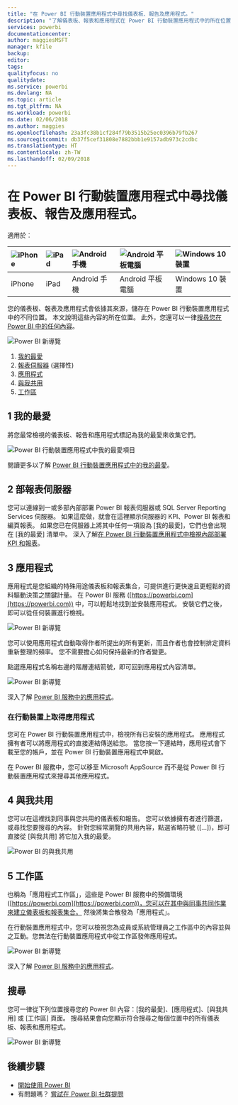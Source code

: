 ```yaml
---
title: "在 Power BI 行動裝置應用程式中尋找儀表板、報告及應用程式。"
description: "了解儀表板、報表和應用程式在 Power BI 行動裝置應用程式中的所在位置，視其來源而定。"
services: powerbi
documentationcenter: 
author: maggiesMSFT
manager: kfile
backup: 
editor: 
tags: 
qualityfocus: no
qualitydate: 
ms.service: powerbi
ms.devlang: NA
ms.topic: article
ms.tgt_pltfrm: NA
ms.workload: powerbi
ms.date: 02/06/2018
ms.author: maggies
ms.openlocfilehash: 23a3fc38b1cf284f79b3515b25ec0396b79fb267
ms.sourcegitcommit: db37f5cef31808e7882bbb1e9157adb973c2cdbc
ms.translationtype: HT
ms.contentlocale: zh-TW
ms.lasthandoff: 02/09/2018
---
```

# <a name="find-your-dashboards-reports-and-apps-in-the-power-bi-mobile-apps"></a>在 Power BI 行動裝置應用程式中尋找儀表板、報告及應用程式。
適用於︰

| ![iPhone](media/mobile-apps-find-content-mobile-devices/iphone-logo-50-px.png) | ![iPad](media/mobile-apps-find-content-mobile-devices/ipad-logo-50-px.png) | ![Android 手機](media/mobile-apps-find-content-mobile-devices/android-phone-logo-50-px.png) | ![Android 平板電腦](media/mobile-apps-find-content-mobile-devices/android-tablet-logo-50-px.png) | ![Windows 10 裝置](media/mobile-apps-find-content-mobile-devices/win-10-logo-50-px.png) |
|:--- |:--- |:--- |:--- |:--- |
| iPhone |iPad |Android 手機 |Android 平板電腦 |Windows 10 裝置 |

您的儀表板、報表及應用程式會依據其來源，儲存在 Power BI 行動裝置應用程式中的不同位置。 本文說明這些內容的所在位置。 此外，您還可以一律[搜尋您在 Power BI 中的任何內容](mobile-apps-find-content-mobile-devices.md#search)。 

![Power BI 新導覽](media/mobile-apps-find-content-mobile-devices/power-bi-mobile-find-content.png)

1. [我的最愛](mobile-apps-find-content-mobile-devices.md#1-favorites)
2. [報表伺服器](mobile-apps-find-content-mobile-devices.md#2-report-servers) (選擇性)
3. [應用程式](mobile-apps-find-content-mobile-devices.md#3-apps)
4. [與我共用](mobile-apps-find-content-mobile-devices.md#4-shared-with-me)
5. [工作區](mobile-apps-find-content-mobile-devices.md#5-workspaces)

## <a name="1-favorites"></a>1 我的最愛
將您最常檢視的儀表板、報告和應用程式標記為我的最愛來收集它們。 

![Power BI 行動裝置應用程式中我的最愛項目](media/mobile-apps-find-content-mobile-devices/power-bi-android-favorites-reports.png)

閱讀更多以了解 [Power BI 行動裝置應用程式中的我的最愛](mobile-apps-favorites.md)。

## <a name="2-report-servers"></a>2 部報表伺服器
您可以連線到一或多部內部部署 Power BI 報表伺服器或 SQL Server Reporting Services 伺服器。 如果這麼做，就會在這裡顯示伺服器的 KPI、Power BI 報表和編頁報表。 如果您已在伺服器上將其中任何一項設為 [我的最愛]，它們也會出現在 [我的最愛] 清單中。 深入了解[在 Power BI 行動裝置應用程式中檢視內部部署 KPI 和報表](mobile-app-ssrs-kpis-mobile-on-premises-reports.md)。

## <a name="3-apps"></a>3 應用程式
應用程式是您組織的特殊用途儀表板和報表集合，可提供進行更快速且更輕鬆的資料驅動決策之關鍵計量。 在 Power BI 服務 ([https://powerbi.com](https://powerbi.com)) 中，可以輕鬆地找到並安裝應用程式。 安裝它們之後，即可以從任何裝置進行檢視。 

![Power BI 新導覽](media/mobile-apps-find-content-mobile-devices/power-bi-apps-mobile-apps.png)

您可以使用應用程式自動取得作者所提出的所有更新，而且作者也會控制排定資料重新整理的頻率。 您不需要擔心如何保持最新的作者變更。

點選應用程式名稱右邊的階層連結箭號，即可回到應用程式內容清單。

![Power BI 新導覽](media/mobile-apps-find-content-mobile-devices/power-bi-it-spend-app-android.png)

深入了解 [Power BI 服務中的應用程式](service-install-use-apps.md)。

### <a name="get-an-app-on-a-mobile-device"></a>在行動裝置上取得應用程式
您可在 Power BI 行動裝置應用程式中，檢視所有已安裝的應用程式。 應用程式擁有者可以將應用程式的直接連結傳送給您。 當您按一下連結時，應用程式會下載至您的帳戶，並在 Power BI 行動裝置應用程式中開啟。 

在 Power BI 服務中，您可以移至 Microsoft AppSource 而不是從 Power BI 行動裝置應用程式來搜尋其他應用程式。 

## <a name="4-shared-with-me"></a>4 與我共用
您可以在這裡找到同事與您共用的儀表板和報告。 您可以依據擁有者進行篩選，或尋找您要搜尋的內容。 針對您經常瀏覽的共用內容，點選省略符號 ([...])，即可直接從 [與我共用] 將它加入我的最愛。

![Power BI 的與我共用](media/mobile-apps-find-content-mobile-devices/power-bi-android-shared-fave.png)

## <a name="5-workspaces"></a>5 工作區
也稱為「應用程式工作區」，這些是 Power BI 服務中的預備環境 ([https://powerbi.com](https://powerbi.com))，您可以在其中與同事共同作業來建立儀表板和報表集合。 然後將集合散發為「應用程式」。 

在行動裝置應用程式中，您可以檢視您為成員或系統管理員之工作區中的內容並與之互動。您無法在行動裝置應用程式中從工作區發佈應用程式。

![Power BI 新導覽](media/mobile-apps-find-content-mobile-devices/power-bi-mobile-workspaces-home-android.png)

深入了解 [Power BI 服務中的應用程式](service-install-use-apps.md)。

## <a name="search"></a>搜尋
您可一律從下列位置搜尋您的 Power BI 內容：[我的最愛]、[應用程式]、[與我共用] 或 [工作區] 頁面。 搜尋結果會向您顯示符合搜尋之每個位置中的所有儀表板、報表和應用程式。 

![Power BI 新導覽](media/mobile-apps-find-content-mobile-devices/power-bi-mobile-search.png)

## <a name="next-steps"></a>後續步驟
* [開始使用 Power BI](service-get-started.md)
* 有問題嗎？ [嘗試在 Power BI 社群提問](http://community.powerbi.com/)


